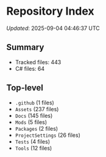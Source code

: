 # Repository Index

_Updated_: 2025-09-04 04:46:37 UTC

## Summary
- Tracked files: 443
- C# files: 64

## Top-level
- `.github` (1 files)
- `Assets` (237 files)
- `Docs` (145 files)
- `Mods` (5 files)
- `Packages` (2 files)
- `ProjectSettings` (26 files)
- `Tests` (4 files)
- `Tools` (12 files)
